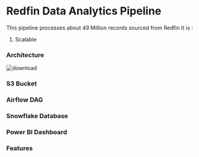 # Redfin Data Analytics Pipeline

This pipeline processes about 49 Million records sourced from Redfin
It is : 
1. Scalable

### Architecture

![download](https://github.com/user-attachments/assets/5dacb827-b8ae-4102-8963-e8e9aec8ee63)

### S3 Bucket

### Airflow DAG

### Snowflake Database

### Power BI Dashboard

### Features
